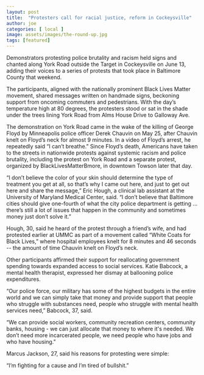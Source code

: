 ```yaml
---
layout: post
title:  "Protesters call for racial justice, reform in Cockeysville"
author: joe
categories: [ local ]
image: assets/images/the-round-up.jpg
tags: [featured]
---
```





Demonstrators protesting police brutality and racism held signs and chanted along York Road outside the Target in Cockeysville on June 13, adding their voices to a series of protests that took place in Baltimore County that weekend. 

The participants, aligned with the nationally prominent Black Lives Matter movement, shared messages written on handmade signs, beckoning support from oncoming commuters and pedestrians. With the day’s temperature high at 80 degrees, the protesters stood or sat in the shade under the trees lining York Road from Alms House Drive to Galloway Ave.

The demonstration on York Road came in the wake of the killing of George Floyd by Minneapolis police officer Derek Chauvin on May 25, after Chauvin knelt on Floyd’s neck for almost 9 minutes. In a video of Floyd’s arrest, he repeatedly said “I can’t breathe.” Since Floyd’s death, Americans have taken to the streets in nationwide protests against systemic racism and police brutality, including the protest on York Road and a separate protest, organized by BlackLivesMatterBmore, in downtown Towson later that day.

“I don’t believe the color of your skin should determine the type of treatment you get at all, so that’s why I came out here, and just to get out here and share the message,” Eric Hough, a clinical lab assistant at the University of Maryland Medical Center, said. “I don’t believe that Baltimore cities should give one-fourth of what the city police department is getting … there’s still a lot of issues that happen in the community and sometimes money just don’t solve it.”

Hough, 30, said he heard of the protest through a friend’s wife, and had protested earlier at UMMC as part of a movement called “White Coats for Black Lives,” where hospital employees knelt for 8 minutes and 46 seconds -- the amount of time Chauvin knelt on Floyd’s neck.

Other participants affirmed their support for reallocating government spending towards expanded access to social services. Katie Babcock, a mental health therapist, expressed her dismay at ballooning police expenditures.

“Our police force, our military has some of the highest budgets in the entire world and we can simply take that money and provide support that people who struggle with substances need, people who struggle with mental health services need,” Babcock, 37, said.

“We can provide social workers, community recreation centers, community banks, housing - we can just allocate that money to where it's needed. We don’t need more incarcerated people, we need people who have jobs and who have housing.”

Marcus Jackson, 27, said his reasons for protesting were simple:  

“I’m fighting for a cause and I’m tired of bullshit.”

